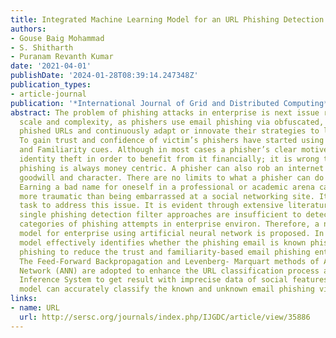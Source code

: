 ```yaml
---
title: Integrated Machine Learning Model for an URL Phishing Detection
authors:
- Gouse Baig Mohammad
- S. Shitharth
- Puranam Revanth Kumar
date: '2021-04-01'
publishDate: '2024-01-28T08:39:14.247348Z'
publication_types:
- article-journal
publication: '*International Journal of Grid and Distributed Computing*'
abstract: The problem of phishing attacks in enterprise is next issue rising in wide
  scale and complexity, as phishers use email phishing via obfuscated, malicious or
  phished URLs and continuously adapt or innovate their strategies to lure victims.
  To gain trust and confidence of victim’s phishers have started using visceral factors
  and Familiarity cues. Although in most cases a phisher’s clear motive is to commit
  identity theft in order to benefit from it financially; it is wrong to assume that
  phishing is always money centric. A phisher can also rob an internet user of his
  goodwill and character. There are no limits to what a phisher can do in such a scenario.
  Earning a bad name for oneself in a professional or academic arena can prove much
  more traumatic than being embarrassed at a social networking site. It is a challenging
  task to address this issue. It is evident through extensive literature review that
  single phishing detection filter approaches are insufficient to detect different
  categories of phishing attempts in enterprise environ. Therefore, a novel anti-phishing
  model for enterprise using artificial neural network is proposed. In addition, this
  model effectively identifies whether the phishing email is known phishing or unknown
  phishing to reduce the trust and familiarity-based email phishing enterprise environ.
  The Feed-Forward Backpropagation and Levenberg- Marquart methods of Artificial Neural
  Network (ANN) are adopted to enhance the URL classification process and with Fuzzy
  Inference System to get result with imprecise data of social features. The proposed
  model can accurately classify the known and unknown email phishing via URLs.
links:
- name: URL
  url: http://sersc.org/journals/index.php/IJGDC/article/view/35886
---
```

